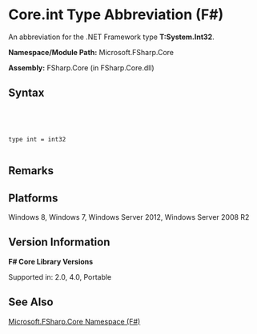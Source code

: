 # Core.int Type Abbreviation (F#)

An abbreviation for the .NET Framework type **T:System.Int32**.

**Namespace/Module Path:** Microsoft.FSharp.Core

**Assembly:** FSharp.Core (in FSharp.Core.dll)


## Syntax



```




type int = int32


```





## Remarks

## Platforms
Windows 8, Windows 7, Windows Server 2012, Windows Server 2008 R2


## Version Information
**F# Core Library Versions**

Supported in: 2.0, 4.0, Portable




## See Also
[Microsoft.FSharp.Core Namespace &#40;F&#35;&#41;](Microsoft.FSharp.Core-Namespace-%5BFSharp%5D.md)

